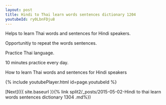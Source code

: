 ```yaml
---
layout: post
title: Hindi to Thai learn words sentences dictionary 1204 
youtubeId: ry0LbnFDju8
---
```

 
 
Helps to learn Thai words and sentences for Hindi speakers.

Opportunitiy to repeat the words sentences. 

Practice Thai language. 
 
10 minutes practice every day. 
 
How to learn Thai words and sentences for Hindi speakers 
 
{% include youtubePlayer.html id=page.youtubeId %}
 
 
[Next]({{ site.baseurl }}{% link  split2/_posts/2015-05-02-Hindi to thai learn words sentences dictionary 1304 .md%})
 
